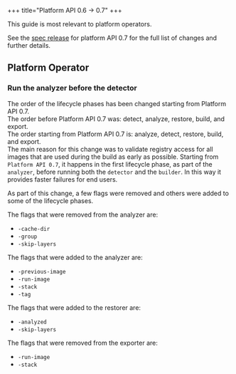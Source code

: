 +++
title="Platform API 0.6 -> 0.7"
+++

<!--more-->

This guide is most relevant to platform operators.

See the [spec release](https://github.com/buildpacks/spec/releases/tag/platform%2Fv0.7) for platform API 0.7 for the full list of changes and further details.

## Platform Operator

### Run the analyzer before the detector

The order of the lifecycle phases has been changed starting from Platform API 0.7.\
The order before Platform API 0.7 was: detect, analyze, restore, build, and export.\
The order starting from Platform API 0.7 is: analyze, detect, restore, build, and export.\
The main reason for this change was to validate registry access for all images that are used during the build as early as possible. Starting from `Platform API 0.7`, it happens in the first lifecycle phase, as part of the `analyzer`, before running both the `detector` and the `builder`. In this way it provides faster failures for end users.

As part of this change, a few flags were removed and others were added to some of the lifecycle phases.

The flags that were removed from the analyzer are:
* `-cache-dir`
* `-group`
* `-skip-layers`

The flags that were added to the analyzer are:
* `-previous-image`
* `-run-image`
* `-stack`
* `-tag`

The flags that were added to the restorer are:
* `-analyzed`
* `-skip-layers`

The flags that were removed from the exporter are:
* `-run-image`
* `-stack`
